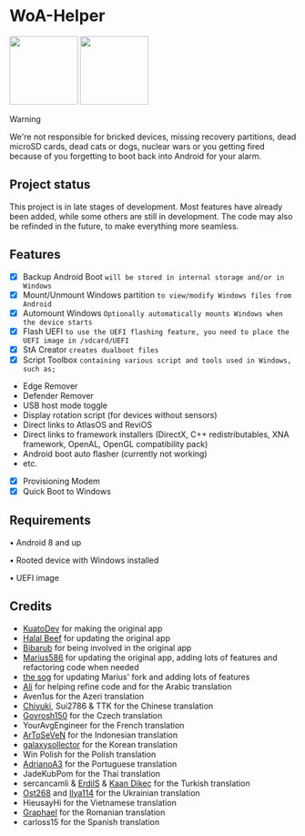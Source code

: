 # WoA-Helper
<p float="left" >
<img src="Helper-dark.png" width="120" >
<img src="Helper-light.png" width="120">
</p>

> [!WARNING]
> 
> We're not responsible for bricked devices, missing recovery partitions, dead microSD cards, dead cats or dogs, nuclear wars or you getting fired because of you forgetting to boot back into Android for your alarm.

## Project status
This project is in late stages of development. Most features have already been added, while some others are still in development. The code may also be refinded in the future, to make everything more seamless.

## Features
- [x] Backup Android Boot ```will be stored in internal storage and/or in Windows```
- [x] Mount/Unmount Windows partition ```to view/modify Windows files from Android```
- [x] Automount Windows ```Optionally automatically mounts Windows when the device starts```
- [x] Flash UEFI ```to use the UEFI flashing feature, you need to place the UEFI image in /sdcard/UEFI```
- [x] StA Creator ```creates dualboot files```
- [x] Script Toolbox ```containing various script and tools used in Windows, such as;```
- Edge Remover
- Defender Remover
- USB host mode toggle
- Display rotation script (for devices without sensors)
- Direct links to AtlasOS and ReviOS
- Direct links to framework installers (DirectX, C++ redistributables, XNA framework, OpenAL, OpenGL compatibility pack) 
- Android boot auto flasher (currently not working)
- etc.
- [x] Provisioning Modem
- [x] Quick Boot to Windows

## Requirements
• Android 8 and up

• Rooted device with Windows installed

• UEFI image

## Credits
- [KuatoDev](https://github.com/KuatoDev) for making the original app
- [Halal Beef](https://github.com/halal-beef) for updating the original app
- [Bibarub](https://github.com/bibarub) for being involved in the original app
- [Marius586](https://github.com/Marius586) for updating the original app, adding lots of features and refactoring code when needed
- [the sog](https://github.com/n00b69) for updating Marius' fork and adding lots of features
- [Ali](https://github.com/gixousiyq) for helping refine code and for the Arabic translation
- Aven1us for the Azeri translation
- [Chiyuki](https://github.com/chiyuki0325), Sui2786 & TTK for the Chinese translation
- [Govrosh150](https://github.com/index986) for the Czech translation
- YourAvgEngineer for the French translation
- [ArToSeVeN](https://github.com/Artoseven) for the Indonesian translation
- [galaxysollector](https://github.com/galaxysollector) for the Korean translation
- Win Polish for the Polish translation
- [AdrianoA3](https://github.com/AdrianoA3) for the Portuguese translation
- JadeKubPom for the Thai translation
- sercancamli & [ErdilS](https://github.com/erdilS) & [Kaan Dikeç](https://github.com/dikeckaan) for the Turkish translation
- [Ost268](https://github.com/Ost268) and [Ilya114](https://github.com/Ilya114) for the Ukrainian translation
- HieusayHi for the Vietnamese translation
- [Graphael](https://github.com/saulgoodman4534) for the Romanian translation
- carloss15 for the Spanish translation


















